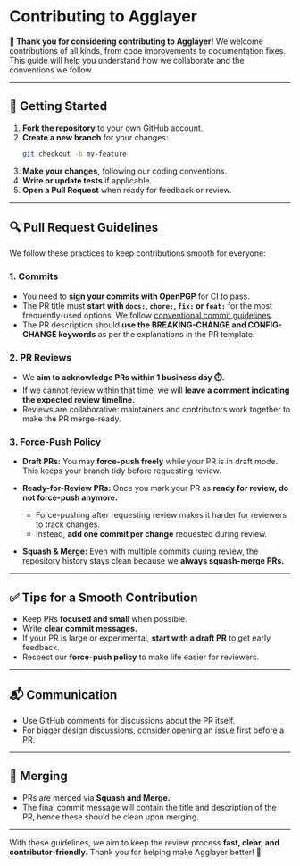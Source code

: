 # Contributing to Agglayer

**🎉 Thank you for considering contributing to Agglayer!**
We welcome contributions of all kinds, from code improvements to documentation fixes. This guide will help you understand how we collaborate and the conventions we follow.

-----

## 🚀 Getting Started

1. **Fork the repository** to your own GitHub account.
2. **Create a new branch** for your changes:
   ```bash
   git checkout -b my-feature
   ```
3. **Make your changes,** following our coding conventions.
4. **Write or update tests** if applicable.
5. **Open a Pull Request** when ready for feedback or review.

-----

## 🔍 Pull Request Guidelines

We follow these practices to keep contributions smooth for everyone:

### 1. Commits

- You need to **sign your commits with OpenPGP** for CI to pass.
- The PR title must **start with `docs:`, `chore:`, `fix:` or `feat:`** for the most frequently-used options.
  We follow [conventional commit guidelines](https://www.conventionalcommits.org/en/v1.0.0/).
- The PR description should **use the BREAKING-CHANGE and CONFIG-CHANGE keywords** as per the explanations in the PR template.

### 2. PR Reviews

- We **aim to acknowledge PRs within 1 business day ⏱️.**
- If we cannot review within that time, we will **leave a comment indicating the expected review timeline.**
- Reviews are collaborative: maintainers and contributors work together to make the PR merge-ready.

### 3. Force-Push Policy

- **Draft PRs:**
  You may **force-push freely** while your PR is in draft mode.
  This keeps your branch tidy before requesting review.

- **Ready-for-Review PRs:**
  Once you mark your PR as **ready for review, do not force-push anymore.**
  - Force-pushing after requesting review makes it harder for reviewers to track changes.
  - Instead, **add one commit per change** requested during review.

- **Squash & Merge:**
  Even with multiple commits during review, the repository history stays clean because we **always squash-merge PRs.**

-----

## ✅ Tips for a Smooth Contribution

- Keep PRs **focused and small** when possible.
- Write **clear commit messages.**
- If your PR is large or experimental, **start with a draft PR** to get early feedback.
- Respect our **force-push policy** to make life easier for reviewers.

-----

## 📬 Communication

- Use GitHub comments for discussions about the PR itself.
- For bigger design discussions, consider opening an issue first before a PR.

-----

## 🏁 Merging

- PRs are merged via **Squash and Merge.**
- The final commit message will contain the title and description of the PR, hence these should be clean upon merging.

-----

With these guidelines, we aim to keep the review process **fast, clear, and contributor-friendly.**
Thank you for helping make Agglayer better! 💜